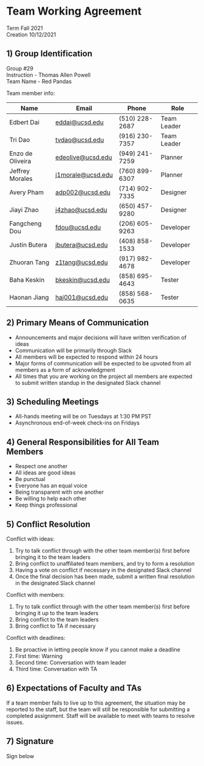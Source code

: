 # Team Working Agreement
Term Fall 2021  
Creation 10/12/2021  

## 1) Group Identification
Group #29  
Instruction - Thomas Allen Powell  
Team Name - Red Pandas  

Team member info:

Name | Email | Phone | Role
---- | ----- | ----- | ----
Edbert Dai | eddai@ucsd.edu | (510) 228-2687 | Team Leader
Tri Dao | tvdao@ucsd.edu | (916) 230-7357 | Team Leader
Enzo de Oliveira | edeolive@ucsd.edu | (949) 241-7259 | Planner
Jeffrey Morales | j1morale@ucsd.edu | (760) 899-6307 | Planner
Avery Pham | adp002@ucsd.edu | (714) 902-7335 | Designer
Jiayi Zhao | j4zhao@ucsd.edu | (650) 457-9280 | Designer
Fangcheng Dou | fdou@ucsd.edu | (206) 605-9263 | Developer
Justin Butera | jbutera@ucsd.edu | (408) 858-1533 | Developer
Zhuoran Tang | z1tang@ucsd.edu | (917) 982-4678 | Developer
Baha Keskin | bkeskin@ucsd.edu | (858) 695-4643 | Tester
Haonan Jiang | haj001@ucsd.edu | (858) 568-0635 | Tester

## 2) Primary Means of Communication
* Announcements and major decisions will have written verification of ideas
* Communication will be primarily through Slack
* All members will be expected to respond within 24 hours
* Major forms of communication will be expected to be upvoted from all members as a form of acknowledgment
* All times that you are working on the project all members are expected to submit written standup in the designated Slack channel

## 3) Scheduling Meetings
* All-hands meeting will be on Tuesdays at 1:30 PM PST
* Asynchronous end-of-week check-ins on Fridays

## 4) General Responsibilities for All Team Members
* Respect one another
* All ideas are good ideas
* Be punctual
* Everyone has an equal voice
* Being transparent with one another
* Be willing to help each other
* Keep things professional

## 5) Conflict Resolution

Conflict with ideas:
1. Try to talk conflict through with the other team member(s) first before bringing it to the team leaders
2. Bring conflict to unaffiliated team members, and try to form a resolution
3. Having a vote on conflict if necessary in the designated Slack channel
4. Once the final decision has been made, submit a written final resolution in the designated Slack channel

Conflict with members:
1. Try to talk conflict through with the other team member(s) first before bringing it up to the team leaders
2. Bring conflict to the team leaders
3. Bring conflict to TA if necessary

Conflict with deadlines: 
1. Be proactive in letting people know if you cannot make a deadline
2. First time: Warning
3. Second time: Conversation with team leader
4. Third time: Conversation with TA

## 6) Expectations of Faculty and TAs

If a team member fails to live up to this agreement, the situation may be reported to the staff, but the team will still be responsible for submitting a completed assignment. Staff will be available to meet with teams to resolve issues.

## 7) Signature
Sign below

